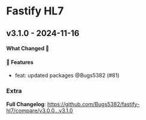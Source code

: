 # Fastify HL7

## v3.1.0 - 2024-11-16

#### What Changed 👀

#### 🚀 Features

- feat: updated packages @Bugs5382 (#81)

### Extra

**Full Changelog**: https://github.com/Bugs5382/fastify-hl7/compare/v3.0.0...v3.1.0
